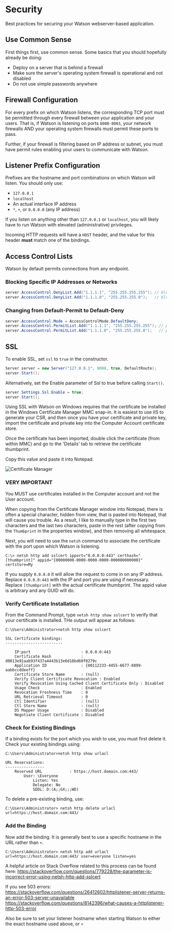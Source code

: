 # Security

Best practices for securing your Watson webserver-based application.

## Use Common Sense

First things first, use common sense.  Some basics that you should hopefully already be doing:

- Deploy on a server that is behind a firewall
- Make sure the server's operating system firewall is operational and not disabled
- Do not use simple passwords anywhere

## Firewall Configuration

For every prefix on which Watson listens, the corresponding TCP port must be permitted through every firewall between your application and your users.  That is, if Watson is listening on ports ```8000-8003```, your network firewalls AND your operating system firewalls must permit these ports to pass.

Further, if your firewall is filtering based on IP address or subnet, you must have permit rules enabling your users to communicate with Watson.

## Listener Prefix Configuration

Prefixes are the hostname and port combinations on which Watson will listen.  You should only use:

- ```127.0.0.1```
- ```localhost```
- An actual interface IP address
- ```*```, ```+```, or ```0.0.0.0``` (any IP address)

If you listen on anything other than ```127.0.0.1``` or ```localhost```, you will likely have to run Watson with elevated (administrative) privileges.  

Incoming HTTP requests will have a ```HOST``` header, and the value for this header **must** match one of the bindings.

## Access Control Lists

Watson by default permits connections from any endpoint. 

### Blocking Specific IP Addresses or Networks
```csharp
server.AccessControl.DenyList.Add("1.1.1.1", "255.255.255.255"); // block a specific host
server.AccessControl.DenyList.Add("1.1.1.0", "255.255.255.0");   // block a network
```

### Changing from Default-Permit to Default-Deny
```csharp
server.AccessControl.Mode = AccessControlMode.DefaultDeny;
server.AccessControl.PermitList.Add("1.1.1.1", "255.255.255.255"); // permit a specific host
server.AccessControl.PermitList.Add("1.1.1.0", "255.255.255.0");   // permit a network
```

## SSL

To enable SSL, set ```ssl``` to ```true``` in the constructor.
```csharp
Server server = new Server("127.0.0.1", 8000, true, DefaultRoute);
server.Start();
```

Alternatively, set the Enable parameter of Ssl to true before calling ```Start()```.
```csharp
server.Settings.Ssl.Enable = true;
server.Start();
```

Using SSL with Watson on Windows requires that the certificate be installed in the Windows Certificate Manager MMC snap-in.  It is easiest to use IIS to generate your CSR, and then once you have your certificate and private key, import the certificate and private key into the Computer Account certificate store.  

Once the certificate has been imported, double click the certificate (from within MMC) and go to the 'Details' tab to retrieve the certificate thumbprint.

Copy this value and paste it into Notepad.

![Certificate Manager](https://github.com/jchristn/WatsonWebserver/blob/master/assets/certmgr.png)

### VERY IMPORTANT

You MUST use certificates installed in the Computer account and not the User account.

When copying from the Certificate Manager window into Notepad, there is often a special character, hidden from view, that is pasted into Notepad, that will cause you trouble.  As a result, I like to manually type in the first two characters and the last two characters, paste in the rest (after copying from the ```Thumbprint``` in the properties window), and then removing all whitespace.  

Next, you will need to use the ```netsh``` command to associate the certificate with the port upon which Watson is listening.  

```
C:\> netsh http add sslcert ipport="0.0.0.0:443" certhash="[thumbprint]" appid="{00000000-0000-0000-0000-000000000000}" certstore=My
```

If you supply ```0.0.0.0``` it will allow the request to come in on any IP address.  Replace ```0.0.0.0:443``` with the IP and port you are using if necessary.  Replace ```[thumbprint]``` with the actual certificate thumbprint.  The appid value is arbitrary and any GUID will do.  


### Verify Certificate Installation

From the Command Prompt, type ```netsh http show sslcert``` to verify that your certificate is installed.  THe output will appear as follows:
```
C:\Users\Administrator>netsh http show sslcert

SSL Certificate bindings:
-------------------------

    IP:port                      : 0.0.0.0:443
    Certificate Hash             : d0013e91aab93f437a4443b13e6d18bd60f0279c
    Application ID               : {00112233-4455-6677-8899-aabbccddeeff}
    Certificate Store Name       : (null)
    Verify Client Certificate Revocation : Enabled
    Verify Revocation Using Cached Client Certificate Only : Disabled
    Usage Check                  : Enabled
    Revocation Freshness Time    : 0
    URL Retrieval Timeout        : 0
    Ctl Identifier               : (null)
    Ctl Store Name               : (null)
    DS Mapper Usage              : Disabled
    Negotiate Client Certificate : Disabled
```

### Check for Existing Bindings

If a binding exists for the port which you wish to use, you must first delete it.  Check your existing bindings using:

```
C:\Users\Administrator>netsh http show urlacl

URL Reservations:
-----------------
    Reserved URL            : https://host.domain.com:443/
        User: \Everyone
            Listen: Yes
            Delegate: No
            SDDL: D:(A;;GX;;;WD)
```

To delete a pre-existing binding, use:

```
C:\Users\Administrator> netsh http delete urlacl url=https://host.domain.com:443/
```

### Add the Binding

Now add the binding.  It is generally best to use a specific hostname in the URL rather than ```+```.  

```
C:\Users\Administrator> netsh http add urlacl url=https://host.domain.com:443/ user=everyone listen=yes
```

A helpful article on Stack Overflow related to this process can be found here: https://stackoverflow.com/questions/779228/the-parameter-is-incorrect-error-using-netsh-http-add-sslcert

If you see 503 errors:
https://stackoverflow.com/questions/26412602/httplistener-server-returns-an-error-503-server-unavailable
https://stackoverflow.com/questions/8142396/what-causes-a-httplistener-http-503-error

Also be sure to set your listener hostname when starting Watson to either the exact hostname used above, or ```+```
